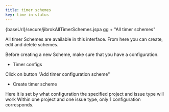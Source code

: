 ```yaml
---
title: timer schemes
key: time-in-status
---
```


{baseUrl}/secure/jibrokAllTimerSchemes.jspa
gg + "All timer schemes"

All timer Schemes are available in this interface. From here you can create, edit and delete schemes.

Before creating a new Scheme, make sure that you have a configuration.
* Timer configs

Click on button "Add timer configuration scheme"
* Create timer scheme


Here it is set by what configuration the specified project and issue type will work
Within one project and one issue type, only 1 configuration corresponds.



